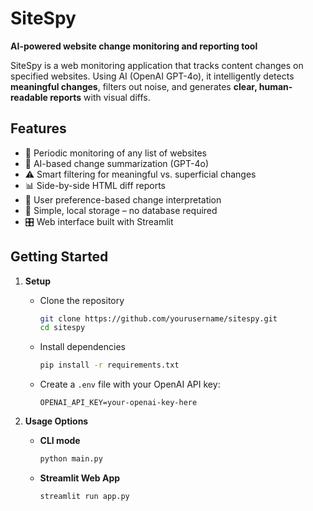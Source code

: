 # SiteSpy  
**AI-powered website change monitoring and reporting tool**

SiteSpy is a web monitoring application that tracks content changes on specified websites. Using AI (OpenAI GPT-4o), it intelligently detects **meaningful changes**, filters out noise, and generates **clear, human-readable reports** with visual diffs.

## Features

- 🔄 Periodic monitoring of any list of websites  
- 🤖 AI-based change summarization (GPT-4o)  
- ⚠️ Smart filtering for meaningful vs. superficial changes  
- 📊 Side-by-side HTML diff reports  
- 🧠 User preference-based change interpretation  
- 📁 Simple, local storage – no database required  
- 🎛️ Web interface built with Streamlit  

## Getting Started

1. **Setup**
   - Clone the repository  
     ```bash
     git clone https://github.com/yourusername/sitespy.git
     cd sitespy
     ```
   - Install dependencies  
     ```bash
     pip install -r requirements.txt
     ```
   - Create a `.env` file with your OpenAI API key:  
     ```env
     OPENAI_API_KEY=your-openai-key-here
     ```

2. **Usage Options**
   - **CLI mode**  
     ```bash
     python main.py
     ```
   - **Streamlit Web App**  
     ```bash
     streamlit run app.py
     ```

